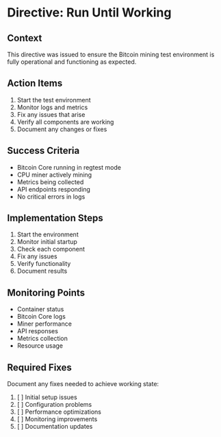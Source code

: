 # Directive: Run Until Working

## Context
This directive was issued to ensure the Bitcoin mining test environment is fully operational and functioning as expected.

## Action Items
1. Start the test environment
2. Monitor logs and metrics
3. Fix any issues that arise
4. Verify all components are working
5. Document any changes or fixes

## Success Criteria
- Bitcoin Core running in regtest mode
- CPU miner actively mining
- Metrics being collected
- API endpoints responding
- No critical errors in logs

## Implementation Steps
1. Start the environment
2. Monitor initial startup
3. Check each component
4. Fix any issues
5. Verify functionality
6. Document results

## Monitoring Points
- Container status
- Bitcoin Core logs
- Miner performance
- API responses
- Metrics collection
- Resource usage

## Required Fixes
Document any fixes needed to achieve working state:
1. [ ] Initial setup issues
2. [ ] Configuration problems
3. [ ] Performance optimizations
4. [ ] Monitoring improvements
5. [ ] Documentation updates 